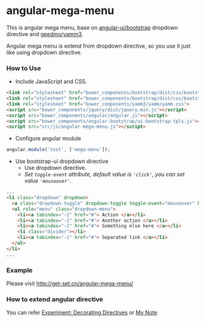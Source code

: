 # angular-mega-menu 

This is angular mega menu, base on [angular-ui/bootstrap](https://github.com/angular-ui/bootstrap) dropdown directive and [geedmo/yamm3](https://github.com/geedmo/yamm3).

Angular mega menu is extend from dropdown directive, so you use it just like using dropdown directive.

### How to Use
- Include JavaScript and CSS.

```html
<link rel="stylesheet" href="bower_components/bootstrap/dist/css/bootstrap.min.css">
<link rel="stylesheet" href="bower_components/bootstrap/dist/css/bootstrap-theme.min.css">
<link rel="stylesheet" href="bower_components/yamm3/yamm/yamm.css">
<script src="bower_components/jquery/dist/jquery.min.js"></script>
<script src="bower_components/angular/angular.js"></script>
<script src="bower_components/angular-bootstrap/ui-bootstrap-tpls.js"></script>
<script src="src/js/angular-mega-menu.js"></script>
```

- Configure angular module

```js
angular.module('test', ['mega-menu']);
```

- Use bootstrap-ui dropdown directive
    - Use dropdown directive.
    - *Set `toggle-event` attribute, default value is `'click'`, you can set value `'mouseover'`.*

```html
...
<li class="dropdown" dropdown>
  <a class="dropdown-toggle" dropdown-toggle toggle-event="mouseover" href="#">Classic<b class="caret"></b></a>
  <ul role="menu" class="dropdown-menu">
    <li><a tabindex="-1" href="#"> Action </a></li>
    <li><a tabindex="-1" href="#"> Another action </a></li>
    <li><a tabindex="-1" href="#"> Something else here </a></li>
    <li class="divider"></li>
    <li><a tabindex="-1" href="#"> Separated link </a></li>
  </ul>
</li>
...
```
### Example

Please visit http://get-set.cn/angular-mega-menu/

### How to extend angular directive

You can refer [Experiment: Decorating Directives](http://angular-tips.com/blog/2013/09/experiment-decorating-directives/) or [My Note](https://github.com/hjzheng/CUF_meeting_knowledge_share/issues/34)
